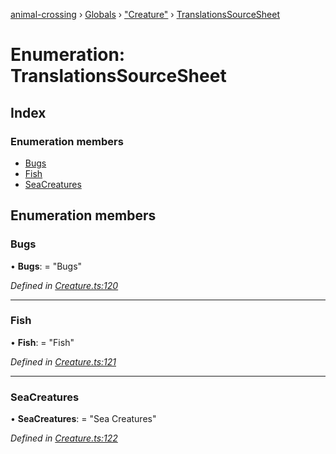 [animal-crossing](../README.md) › [Globals](../globals.md) › ["Creature"](../modules/_creature_.md) › [TranslationsSourceSheet](_creature_.translationssourcesheet.md)

# Enumeration: TranslationsSourceSheet

## Index

### Enumeration members

* [Bugs](_creature_.translationssourcesheet.md#bugs)
* [Fish](_creature_.translationssourcesheet.md#fish)
* [SeaCreatures](_creature_.translationssourcesheet.md#seacreatures)

## Enumeration members

###  Bugs

• **Bugs**: = "Bugs"

*Defined in [Creature.ts:120](https://github.com/Norviah/animal-crossing/blob/18dc317/module/types/Creature.ts#L120)*

___

###  Fish

• **Fish**: = "Fish"

*Defined in [Creature.ts:121](https://github.com/Norviah/animal-crossing/blob/18dc317/module/types/Creature.ts#L121)*

___

###  SeaCreatures

• **SeaCreatures**: = "Sea Creatures"

*Defined in [Creature.ts:122](https://github.com/Norviah/animal-crossing/blob/18dc317/module/types/Creature.ts#L122)*
